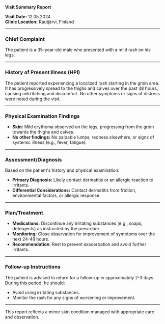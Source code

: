 

**Visit Summary Report**

**Visit Date:** 12.05.2024  
**Clinic Location:** Rautjärvi, Finland  

---

### **Chief Complaint**
The patient is a 35-year-old male who presented with a mild rash on his legs.

---

### **History of Present Illness (HPI)**
The patient reported experiencing a localized rash starting in the groin area. It has progressively spread to the thighs and calves over the past 48 hours, causing mild itching and discomfort. No other symptoms or signs of distress were noted during the visit.

---

### **Physical Examination Findings**
- **Skin:** Mild erythema observed on the legs, progressing from the groin towards the thighs and calves.
- **No other findings:** No palpable lumps, redness elsewhere, or signs of systemic illness (e.g., fever, fatigue).

---

### **Assessment/Diagnosis**
Based on the patient's history and physical examination:
- **Primary Diagnosis:** Likely contact dermatitis or an allergic reaction to irritants.
- **Differential Considerations:** Contact dermatitis from friction, environmental factors, or allergic response.

---

### **Plan/Treatment**
- **Medications:** Discontinue any irritating substances (e.g., soaps, detergents) as instructed by the prescriber.
- **Monitoring:** Close observation for improvement of symptoms over the next 24-48 hours.
- **Recommendation:** Rest to prevent exacerbation and avoid further irritants.

---

### **Follow-up Instructions**
The patient is advised to return for a follow-up in approximately 2-3 days. During this period, he should:
- Avoid using irritating substances.
- Monitor the rash for any signs of worsening or improvement.

---

This report reflects a minor skin condition managed with appropriate care and observation.
